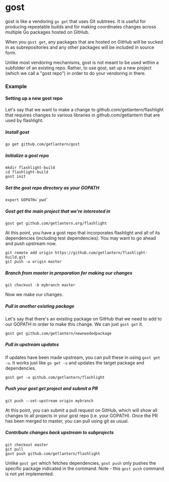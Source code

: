 gost
==========
gost is like a vendoring `go get` that uses Git subtrees. It is useful for
producing repeatable builds and for making coordinates changes across multiple
Go packages hosted on GitHub.

When you `gost get`, any packages that are hosted on GitHub will be sucked in as
subrepositories and any other packages will be included in source form.

Unlike most vendoring mechanisms, gost is not meant to be used within a
subfolder of an existing repo. Rather, to use gost, set up a new project (which
we call a "gost repo") in order to do your vendoring in there.

### Example

#### Setting up a new gost repo

Let's say that we want to make a change to github.com/getlantern/flashlight that
requires changes to various libraries in github.com/getlantern that are used by
flashlight.

##### Install gost

```
go get github.com/getlantern/gost
```

##### Initialize a gost repo

```
mkdir flashlight-build
cd flashlight-build
gost init
```

##### Set the gost repo directory as your GOPATH

```
export GOPATH=`pwd`
```

##### Gost get the main project that we're interested in

```
gost get github.com/getlantern.org/flashlight
```

At this point, you have a gost repo that incorporates flashlight and all of
its dependencies (including test dependencies). You may want to go ahead and
push upstream now.

```
git remote add origin https://github.com/getlantern/flashlight-build.git
git push -u origin master
```

##### Branch from master in preparation for making our changes

```
git checkout -b mybranch master
```

Now we make our changes.

##### Pull in another existing package

Let's say that there's an existing package on GitHub that we need to add to our
GOPATH in order to make this change. We can just `gost get` it.

```
gost get github.com/getlantern/newneededpackage
```

##### Pull in upstream updates

If updates have been made upstream, you can pull these in using `gost get -u`.
It works just like `go get -u` and updates the target package and dependencies.

```
gost get -u github.com/getlantern/flashlight
```

##### Push your gost get project and submit a PR

```
git push --set-upstream origin mybranch
```

At this point, you can submit a pull request on GitHub, which will show all
changes to all projects in your gost repo (i.e. your GOPATH). Once the PR has
been merged to master, you can pull using git as usual.

##### Contribute changes back upstream to subprojects

```
git checkout master
git pull
gost push github.com/getlantern/flashlight
```

Unlike `gost get` which fetches dependencies, `gost push` only pushes the
specific package indicated in the command.
Note - this `gost push` command is not yet implemented.